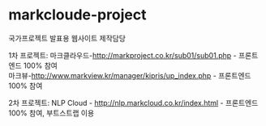 # markcloude-project
국가프로젝트 발표용 웹사이트 제작담당

1차 프로젝트: 
마크클라우드-http://markproject.co.kr/sub01/sub01.php -  프론트엔드 100% 참여 <br>
마크뷰-http://www.markview.kr/manager/kipris/up_index.php - 프론트엔드 100% 참여<br>

2차 프로젝트: 
NLP Cloud - http://nlp.markcloud.co.kr/index.html - 프론트엔드 100% 참여, 부트스트랩 이용
